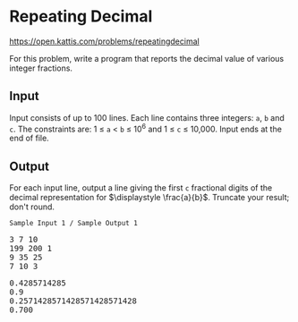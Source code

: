 # Repeating Decimal

<https://open.kattis.com/problems/repeatingdecimal>

For this problem, write a program that reports the decimal value of various integer fractions.

## Input

Input consists of up to 100 lines. Each line contains three integers: `a`, `b` and `c`. The constraints are: 1 ≤ `a` < `b` ≤ 10<sup>6</sup> and 1 ≤ `c` ≤ 10,000. Input ends at the end of file.

## Output

For each input line, output a line giving the first `c` fractional digits of the decimal representation for $`\displaystyle \frac{a}{b}`$. Truncate your result; don't round.

`Sample Input 1	/ Sample Output 1`
<pre>
3 7 10
199 200 1
9 35 25
7 10 3
</pre>
<pre>
0.4285714285
0.9
0.2571428571428571428571428
0.700  
</pre>
